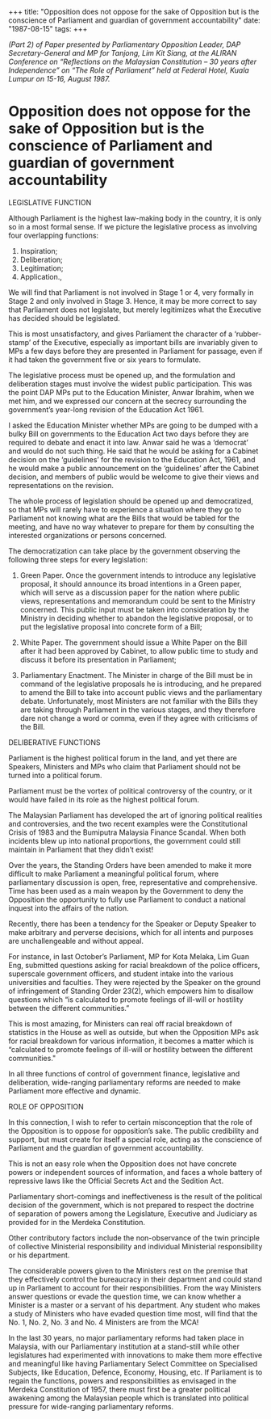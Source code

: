 +++ 
title: "Opposition does not oppose for the sake of Opposition but is the conscience of Parliament and guardian of government accountability"
date: "1987-08-15"
tags:
+++

_(Part 2) of Paper presented by Parliamentary Opposition Leader, DAP Secretary-General and MP for Tanjong, Lim Kit Siang, at the ALIRAN Conference on “Reflections on the Malaysian Constitution – 30 years after Independence” on “The Role of Parliament” held at Federal Hotel, Kuala Lumpur on 15-16, August 1987._

# Opposition does not oppose for the sake of Opposition but is the conscience of Parliament and guardian of government accountability

LEGISLATIVE FUNCTION</u>

Although Parliament is the highest law-making body in the country, it is only so in a most formal sense. If we picture the legislative process as involving four overlapping functions:

1.	Inspiration;
2.	Deliberation;
3.	Legitimation;
4.	Application.,

We will find that Parliament is not involved in Stage 1 or 4, very formally in Stage 2 and only involved in Stage 3. Hence, it may be more correct to say that Parliament does not legislate, but merely legitimizes what the Executive has decided should be legislated.

This is most unsatisfactory, and gives Parliament the character of a ‘rubber-stamp’ of the Executive, especially as important bills are invariably given to MPs a few days before they are presented in Parliament for passage, even if it had taken the government five or six years to formulate.

The legislative process must be opened up, and the formulation and deliberation stages must involve the widest public participation. This was the point DAP MPs put to the Education Minister, Anwar Ibrahim, when we met him, and we expressed our concern at the secrecy surrounding the government’s year-long revision of the Education Act 1961.

I asked the Education Minister whether MPs are going to be dumped with a bulky Bill on governments to the Education Act two days before they are required to debate and enact it into law. Anwar said he was a ‘democrat’ and would do not such thing. He said that he would be asking for a Cabinet decision on the ‘guidelines’ for the revision to the Education Act, 1961, and he would make a public announcement on the ‘guidelines’ after the Cabinet decision, and members of public would be welcome to give their views and representations on the revision.

The whole process of legislation should be opened up and democratized, so that MPs will rarely have to experience a situation where they go to Parliament not knowing what are the Bills that would be tabled for the meeting, and have no way whatever to prepare for them by consulting the interested organizations or persons concerned.

The democratization can take place by the government observing the following three steps for every legislation:

1.	Green Paper. Once the government intends to introduce any legislative proposal, it should announce its broad intentions in a Green paper, which will serve as a discussion paper for the nation where public views, representations and memorandum could be sent to the Ministry concerned. This public input must be taken into consideration by the Ministry in deciding whether to abandon the legislative proposal, or to put the legislative proposal into concrete form of a Bill;

2.	White Paper. The government should issue a White Paper on the Bill after it had been approved by Cabinet, to allow public time to study and discuss it before its presentation in Parliament;

3.	Parliamentary Enactment. The Minister in charge of the Bill must be in command of the legislative proposals he is introducing, and he prepared to amend the Bill to take into account public views and the parliamentary debate. Unfortunately, most Ministers are not familiar with the Bills they are taking through Parliament in the various stages, and they therefore dare not change a word or comma, even if they agree with criticisms of the Bill.

DELIBERATIVE FUNCTIONS

Parliament is the highest political forum in the land, and yet there are Speakers, Ministers and MPs who claim that Parliament should not be turned into a political forum.

Parliament must be the vortex of political controversy of the country, or it would have failed in its role as the highest political forum.

The Malaysian Parliament has developed the art of ignoring political realities and controversies, and the two recent examples were the Constitutional Crisis of 1983 and the Bumiputra Malaysia Finance Scandal. When both incidents blew up into national proportions, the government could still maintain in Parliament that they didn’t exist!

Over the years, the Standing Orders have been amended to make it more difficult to make Parliament a meaningful political forum, where parliamentary discussion is open, free, representative and comprehensive. Time has been used as a main weapon by the Government to deny the Opposition the opportunity to fully use Parliament to conduct a national inquest into the affairs of the nation.

Recently, there has been a tendency for the Speaker or Deputy Speaker to make arbitrary and perverse decisions, which for all intents and purposes are unchallengeable and without appeal.

For instance, in last October’s Parliament, MP for Kota Melaka, Lim Guan Eng, submitted questions asking for racial breakdown of the police officers, superscale government officers, and student intake into the various universities and faculties. They were rejected by the Speaker on the ground of infringement of Standing Order 23(2), which empowers him to disallow questions which “is calculated to promote feelings of ill-will or hostility between the different communities.”

This is most amazing, for Ministers can real off racial breakdown of statistics in the House as well as outside, but when the Opposition MPs ask for racial breakdown for various information, it becomes a matter which is “calculated to promote feelings of ill-will or hostility between the different communities."

In all three functions of control of government finance, legislative and deliberation, wide-ranging parliamentary reforms are needed to make Parliament more effective and dynamic.

ROLE OF OPPOSITION

In this connection, I wish to refer to certain misconception that the role of the Opposition is to oppose for opposition’s sake. The public credibility and support, but must create for itself a special role, acting as the conscience of Parliament and the guardian of government accountability.

This is not an easy role when the Opposition does not have concrete powers or independent sources of information, and faces a whole battery of repressive laws like the Official Secrets Act and the Sedition Act.

Parliamentary short-comings and ineffectiveness is the result of the political decision of the government, which is not prepared to respect the doctrine of separation of powers among the Legislature, Executive and Judiciary as provided for in the Merdeka Constitution.

Other contributory factors include the non-observance of the twin principle of collective Ministerial responsibility and individual Ministerial responsibility or his department.

The considerable powers given to the Ministers rest on the premise that they effectively control the bureaucracy in their department and could stand up in Parliament to account for their responsibilities. From the way Ministers answer questions or evade the question time, we can know whether a Minister is a master or a servant of his department. Any student who makes a study of Ministers who have evaded question time most, will find that the No. 1, No. 2, No. 3 and No. 4 Ministers are from the MCA!

In the last 30 years, no major parliamentary reforms had taken place in Malaysia, with our Parliamentary institution at a stand-still while other legislatures had experimented with innovations to make them more effective and meaningful like having Parliamentary Select Committee on Specialised Subjects, like Education, Defence, Economy, Housing, etc. If Parliament is to regain the functions, powers and responsibilities as envisaged in the Merdeka Constitution of 1957, there must first be a greater political awakening among the Malaysian people which is translated into political pressure for wide-ranging parliamentary reforms.
 

